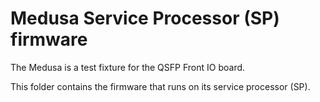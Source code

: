 # Medusa Service Processor (SP) firmware

The Medusa is a test fixture for the QSFP Front IO board.

This folder contains the firmware that runs on its service processor (SP).
